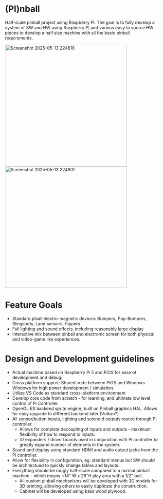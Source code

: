 # (PI)nball
Half-scale pinball project using Raspberry Pi.  The goal is to fully develop a system of SW and HW using Raspberry PI and various easy to source HW pieces to develop a half size machine with all the basic pinball requirements.  

<img src="https://github.com/user-attachments/assets/57f19724-b2ef-4bbc-9d49-0114196ab59f" alt="Screenshot 2025-05-13 224816" width="400">
<img src="https://github.com/user-attachments/assets/b3703c41-70b1-40f0-bd77-2578b7076be8" alt="Screenshot 2025-05-13 224901" width="400"> 

# Feature Goals
- Standard piball electro-magnetic devices:  Bumpers, Pop-Bumpers, Slingshots, Lane sensors, flippers
- Full lighting and sound effects, including reasonably large display
- Interactive mix between pinball and electronic screen for both physical and video-game like experiences.

# Design and Development guidelines
-  Actual machine based on Raspberry Pi 5 and PiOS for ease of development and debug.
-  Cross platform support: Shared code between PiOS and Windows - Windows for high power development / simulation.
-  Utilize VS Code as standard cross-platform environment
-  Develop core code from scratch - for learning, and ultimate low level control of Pi Controller.
-  OpenGL ES backend sprite engine, built on PInball graphics HAL.  Allows for easy upgrade to different backend later (Vulkan?)
-  All sensor/button inputs, lighting and solenoid outputs routed through Pi controller.
    - Allows for complete decoupling of inputs and outputs - maximum flexibility of how to respond to inputs.
    - IO expanders / driver boards used in conjunction with Pi controller to greatly expand number of elements in the system.
-  Sound and display using standard HDMI and audio output jacks from the Pi controller.
-  Allow for flexibility in configuration, eg: standard menus but SW should be architectued to quickly change tables and layouts.
-  Everything should be rougly half-scale compared to a normal pinball machine - which means ~14" W x 28"H play area with a 1/2" ball.
    -  All custom pinball mechanisms will be developed with 3D models for 3D printing, allowing others to easily duplicate the construction.
    -  Cabinet will be developed using bass wood plywood.
